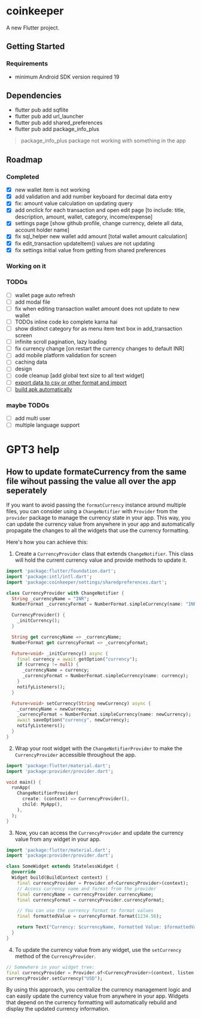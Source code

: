 # coinkeeper

A new Flutter project.

## Getting Started
### Requirements
- minimum Android SDK version required 19

## Dependencies
- flutter pub add sqflite
- flutter pub add url_launcher
- flutter pub add shared_preferences
- flutter pub add package_info_plus
> package_info_plus package not working with something in the app

## Roadmap
### Completed
- [x] new wallet item is not working
- [x] add validation and add number keyboard for decimal data entry
- [x] fix: amount value calculation on updating query
- [x] add onclick for each transaction and open edit page [to include: title, description, amount, wallet, category, income/expense]
- [x] settings page [show github profile, change currency, delete all data, account holder name]
- [x] fix sql_helper new wallet add amount [total wallet amount calculation]
- [x] fix edit_transaction updateItem() values are not updating
- [x] fix settings initial value from getting from shared preferences

### Working on it

### TODOs
- [ ] wallet page auto refresh
- [ ] add modal file
- [ ] fix when editing transaction wallet amount does not update to new wallet
- [ ] TODOs inline code ko complete karna hai
- [ ] show distinct category for as menu item text box in add_transaction screen
- [ ] infinite scroll pagination, lazy loading
- [ ] fix currency change [on restart the currency changes to default INR]
- [ ] add mobile platform validation for screen
- [ ] caching data
- [ ] design
- [ ] code cleanup [add global text size to all text widget]
- [ ] [export data to csv or other format and import](https://docs.flutter.dev/cookbook/persistence/reading-writing-files)
- [ ] [build apk automatically](https://www.geeksforgeeks.org/flutter-building-and-releasing-apk-using-github-actions/)

### maybe TODOs
- [ ] add multi user
- [ ] multiple language support

# GPT3 help
## How to update formateCurrency from the same file wihout passing the value all over the app seperately
If you want to avoid passing the `formatCurrency` instance around multiple files, you can consider using a `ChangeNotifier` with `Provider` from the `provider` package to manage the currency state in your app. This way, you can update the currency value from anywhere in your app and automatically propagate the changes to all the widgets that use the currency formatting.

Here's how you can achieve this:

1. Create a `CurrencyProvider` class that extends `ChangeNotifier`. This class will hold the current currency value and provide methods to update it.

```dart
import 'package:flutter/foundation.dart';
import 'package:intl/intl.dart';
import 'package:coinkeeper/settings/sharedpreferences.dart';

class CurrencyProvider with ChangeNotifier {
  String _currencyName = "INR";
  NumberFormat _currencyFormat = NumberFormat.simpleCurrency(name: "INR");

  CurrencyProvider() {
    _initCurrency();
  }

  String get currencyName => _currencyName;
  NumberFormat get currencyFormat => _currencyFormat;

  Future<void> _initCurrency() async {
    final currency = await getOption("currency");
    if (currency != null) {
      _currencyName = currency;
      _currencyFormat = NumberFormat.simpleCurrency(name: currency);
    }
    notifyListeners();
  }

  Future<void> setCurrency(String newCurrency) async {
    _currencyName = newCurrency;
    _currencyFormat = NumberFormat.simpleCurrency(name: newCurrency);
    await saveOption("currency", newCurrency);
    notifyListeners();
  }
}
```

2. Wrap your root widget with the `ChangeNotifierProvider` to make the `CurrencyProvider` accessible throughout the app.

```dart
import 'package:flutter/material.dart';
import 'package:provider/provider.dart';

void main() {
  runApp(
    ChangeNotifierProvider(
      create: (context) => CurrencyProvider(),
      child: MyApp(),
    ),
  );
}
```

3. Now, you can access the `CurrencyProvider` and update the currency value from any widget in your app.

```dart
import 'package:flutter/material.dart';
import 'package:provider/provider.dart';

class SomeWidget extends StatelessWidget {
  @override
  Widget build(BuildContext context) {
    final currencyProvider = Provider.of<CurrencyProvider>(context);
    // Access currency name and format from the provider
    final currencyName = currencyProvider.currencyName;
    final currencyFormat = currencyProvider.currencyFormat;

    // You can use the currency format to format values
    final formattedValue = currencyFormat.format(1234.56);

    return Text("Currency: $currencyName, Formatted Value: $formattedValue");
  }
}
```

4. To update the currency value from any widget, use the `setCurrency` method of the `CurrencyProvider`.

```dart
// Somewhere in your widget tree:
final currencyProvider = Provider.of<CurrencyProvider>(context, listen: false);
currencyProvider.setCurrency("USD");
```

By using this approach, you centralize the currency management logic and can easily update the currency value from anywhere in your app. Widgets that depend on the currency formatting will automatically rebuild and display the updated currency information.